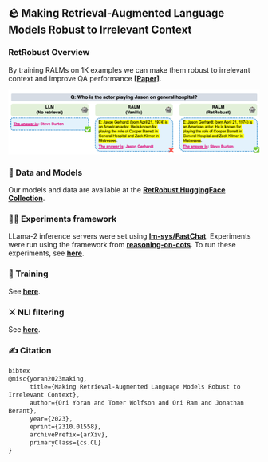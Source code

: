 ## 🪨️ Making Retrieval-Augmented Language Models Robust to Irrelevant Context

### RetRobust Overview
By training RALMs on 1K examples we can make them robust to irrelevant context and improve QA performance
[**[Paper]**](http://arxiv.org/abs/2310.01558).

![Alt text](images/retrobust_fig_1.png?raw=true "Retrobust examples")


###  🤗 Data and Models
Our models and data are available at the [**RetRobust HuggingFace Collection**](https://huggingface.co/collections/Ori/retrobust-65198eef2b4fffcb4100e163).

### 🧗🏽 Experiments framework
LLama-2 inference servers were set using [**lm-sys/FastChat**](https://github.com/lm-sys/FastChat). Experiments were run using the framework from [**reasoning-on-cots**](https://github.com/oriyor/reasoning-on-cots). To run these experiments, see [**here**](https://github.com/oriyor/reasoning-on-cots/tree/master/src/experiments/retrobust).

### 🏃‍ Training
See [**here**](training/README.md).

### ⚔️️ NLI filtering
See [**here**](training/README.md).

### ✍ Citation
```
bibtex
@misc{yoran2023making,
      title={Making Retrieval-Augmented Language Models Robust to Irrelevant Context}, 
      author={Ori Yoran and Tomer Wolfson and Ori Ram and Jonathan Berant},
      year={2023},
      eprint={2310.01558},
      archivePrefix={arXiv},
      primaryClass={cs.CL}
}
```
